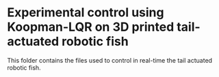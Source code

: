 # Experimental control using Koopman-LQR on 3D printed tail-actuated robotic fish

This folder contains the files used to control in real-time the tail actuated robotic fish. 
